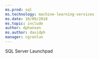 ```yaml
---
ms.prod: sql
ms.technology: machine-learning-services
ms.date: 10/09/2018  
ms.topic: include
author: dphansen
ms.author: davidph
manager: cgronlun
---
```

 SQL Server Launchpad 